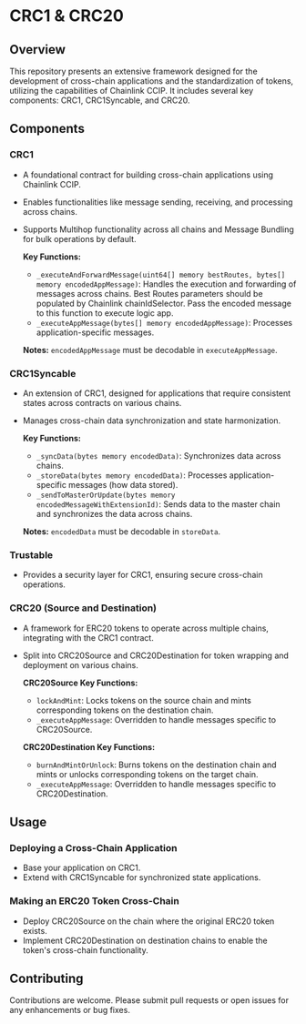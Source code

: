 # CRC1 & CRC20

## Overview
This repository presents an extensive framework designed for the development of cross-chain applications and the standardization of tokens, utilizing the capabilities of Chainlink CCIP. It includes several key components: CRC1, CRC1Syncable, and CRC20.

## Components
### CRC1
- A foundational contract for building cross-chain applications using Chainlink CCIP.
- Enables functionalities like message sending, receiving, and processing across chains.
- Supports Multihop functionality across all chains and Message Bundling for bulk operations by default.

  **Key Functions:**
  - `_executeAndForwardMessage(uint64[] memory bestRoutes, bytes[] memory encodedAppMessage)`: Handles the execution and forwarding of messages across chains. Best Routes parameters should be populated by Chainlink chainIdSelector. Pass the encoded message to this function to execute logic app.
  - `_executeAppMessage(bytes[] memory encodedAppMessage)`: Processes application-specific messages.

  **Notes:** `encodedAppMessage` must be decodable in `executeAppMessage`.

### CRC1Syncable
- An extension of CRC1, designed for applications that require consistent states across contracts on various chains.
- Manages cross-chain data synchronization and state harmonization.

  **Key Functions:**
  - `_syncData(bytes memory encodedData)`: Synchronizes data across chains.
  - `_storeData(bytes memory encodedData)`: Processes application-specific messages (how data stored).
  - `_sendToMasterOrUpdate(bytes memory encodedMessageWithExtensionId)`: Sends data to the master chain and synchronizes the data across chains.

  **Notes:** `encodedData` must be decodable in `storeData`.

### Trustable
- Provides a security layer for CRC1, ensuring secure cross-chain operations.

### CRC20 (Source and Destination)
- A framework for ERC20 tokens to operate across multiple chains, integrating with the CRC1 contract.
- Split into CRC20Source and CRC20Destination for token wrapping and deployment on various chains.

  **CRC20Source Key Functions:**
  - `lockAndMint`: Locks tokens on the source chain and mints corresponding tokens on the destination chain.
  - `_executeAppMessage`: Overridden to handle messages specific to CRC20Source.

  **CRC20Destination Key Functions:**
  - `burnAndMintOrUnlock`: Burns tokens on the destination chain and mints or unlocks corresponding tokens on the target chain.
  - `_executeAppMessage`: Overridden to handle messages specific to CRC20Destination.

## Usage
### Deploying a Cross-Chain Application
- Base your application on CRC1.
- Extend with CRC1Syncable for synchronized state applications.

### Making an ERC20 Token Cross-Chain
- Deploy CRC20Source on the chain where the original ERC20 token exists.
- Implement CRC20Destination on destination chains to enable the token's cross-chain functionality.

## Contributing
Contributions are welcome. Please submit pull requests or open issues for any enhancements or bug fixes.

